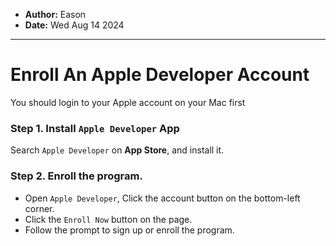 - **Author:** Eason
- **Date:** Wed Aug 14 2024
---
# Enroll An Apple Developer Account
You should login to your Apple account on your Mac first
### Step 1. Install `Apple Developer` App
Search `Apple Developer` on **App Store**, and install it.

### Step 2. Enroll the program.
- Open `Apple Developer`, Click the account button on the bottom-left corner. 
- Click the `Enroll Now` button on the page.
- Follow the prompt to sign up or enroll the program.

